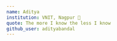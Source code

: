 ```yaml
---
name: Aditya 
institution: VNIT, Nagpur 🚩 
quote: The more I know the less I know 
github_user: adityabandal
---
```


